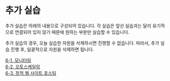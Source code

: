 # 추가 실습

추가 실습은 아래의 내용으로 구성되어 있습니다. 각 실습은 앞선 실습과는 달리 유기적으로 연결되어 있지 않기 때문에 원하는 부분만 실습할 수 있습니다.

추가 실습의 경우, 오늘 실습한 자원을 삭제하시면 진행할 수 없습니다. 따라서, 추가 실습 진행 후, 일괄적으로 자원을 삭제하면 됩니다.

[6-1. 모니터링](./6-1.cloudwatch-alarm.md)  
[6-2. 오토스케일링](./6-2.auto-scaling.md)  
[6-3. 정적 웹 사이트 호스팅](./6-3.static-web.md)